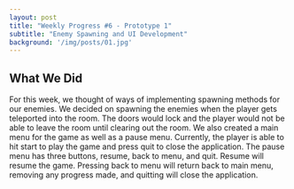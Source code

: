 ```yaml
---
layout: post
title: "Weekly Progress #6 - Prototype 1"
subtitle: "Enemy Spawning and UI Development"
background: '/img/posts/01.jpg'
---
```



## What We Did

For this week, we thought of ways of implementing spawning methods for our enemies. We decided on spawning the enemies when the player gets teleported into the room. The doors would lock and the player would not be able to leave the room until clearing out the room. We also created a main menu for the game as well as a pause menu. Currently, the player is able to hit start to play the game and press quit to close the application. The pause menu has three buttons, resume, back to menu, and quit. Resume will resume the game. Pressing back to menu will return back to main menu, removing any progress made, and quitting will close the application. 


